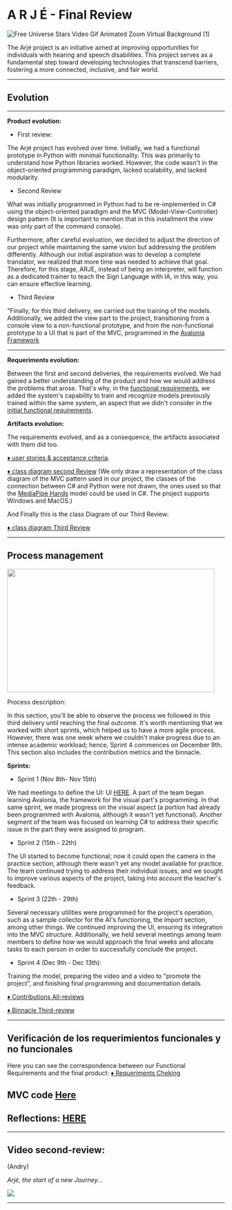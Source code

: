 # A R J É - Final Review

![Free Universe Stars Video Gif Animated Zoom Virtual Background (1)](https://github.com/soy-russ-bp/proyecto_poo/assets/112036753/b4dbbe01-27f9-4ea0-b8c5-4878526d554e)



The Arjé project is an initiative aimed at improving opportunities for individuals with hearing and speech disabilities. This project serves as a fundamental step toward developing technologies that transcend barriers, fostering a more connected, inclusive, and fair world.

---
## Evolution

---
**Product evolution:**

* First review:

The Arjé project has evolved over time. Initially, we had a functional prototype in Python with minimal functionality. This was primarily to understand how Python libraries worked. However, the code wasn't in the object-oriented programming paradigm, lacked scalability, and lacked modularity. 

* Second Review

What was initially programmed in Python had to be re-implemented in C# using the object-oriented paradigm and the MVC (Model-View-Controller) design pattern (It is important to mention that in this installment the view was only part of the command console).

Furthermore, after careful evaluation, we decided to adjust the direction of our project while maintaining the same vision but addressing the problem differently. Although our initial aspiration was to develop a complete translator, we realized that more time was needed to achieve that goal. Therefore, for this stage, ARJE, instead of being an interpreter, will function as a dedicated trainer to teach the Sign Language with IA, in this way, you can ensure effective learning.

* Third Review

"Finally, for this third delivery, we carried out the training of the models. Additionally, we added the view part to the project, transitioning from a console view to a non-functional prototype, and from the non-functional prototype to a UI that is part of the MVC, programmed in the [Avalonia Framework](https://avaloniaui.net/)

---
**Requeriments evolution:**

Between the first and second deliveries, the requirements evolved. We had gained a better understanding of the product and how we would address the problems that arose. That's why, in the [functional requirements](https://github.com/soy-russ-bp/proyecto_poo/blob/Third-Review/docs/Requirements/Functional%20Requirements2.pdf), we added the system's capability to train and recognize models previously trained within the same system, an aspect that we didn't consider in the [initial functional requirements](https://github.com/soy-russ-bp/proyecto_poo/blob/First-Review/docs/Requirements/FunctionalRequirements.pdf).

**Artifacts evolution:**

The requirements evolved, and as a consequence, the artifacts associated with them did too.


[:diamonds: user stories & acceptance criteria](https://github.com/soy-russ-bp/proyecto_poo/blob/Second-Review/docs/Requirements/User%20stories.pdf).


[:diamonds: class diagram second Review](https://github.com/soy-russ-bp/proyecto_poo/blob/Second-Review/docs/UML/ClassDiagram/Class%20Diagram.pdf) (We only draw a representation of the class diagram of the MVC pattern used in our project, the classes of the connection between C# and Python were not drawn, the ones used so that the [MediaPipe Hands](https://mediapipe.readthedocs.io/en/latest/solutions/hands.html) model could be used in C#. The project supports Windows and MacOS.)

And Finally this is the class Diagram of our Third Review:

[:diamonds: class diagram Third Review](https://github.com/soy-russ-bp/proyecto_poo/blob/Third-Review/docs/UML/ClassDiagram/Final%20Class%20Diagram.pdf)

---
## Process management

<img style="width:50vw; height:285px" src="https://weaver.com.sg/wp-content/uploads/2020/08/weaver_BPM.png"/>

Process description:

In this section, you'll be able to observe the process we followed in this third delivery until reaching the final outcome. It's worth mentioning that we worked with short sprints, which helped us to have a more agile process. However, there was one week where we couldn't make progress due to an intense academic workload; hence, Sprint 4 commences on December 9th. This section also includes the contribution metrics and the binnacle.

**Sprints:**

* Sprint 1 (Nov 8th- Nov 15th)

We had meetings to define the UI: UI [HERE](https://docs.google.com/presentation/d/14kQfQ3aziODGgx76l89sQt56on3jFK2E/edit#slide=id.p2). A part of the team began learning Avalonia, the framework for the visual part's programming. In that same sprint, we made progress on the visual aspect (a portion had already been programmed with Avalonia, although it wasn't yet functional). Another segment of the team was focused on learning C# to address their specific issue in the part they were assigned to program.

* Sprint 2 (15th - 22th)

The UI started to become functional; now it could open the camera in the practice section, although there wasn't yet any model available for practice. The team continued trying to address their individual issues, and we sought to improve various aspects of the project, taking into account the teacher's feedback.

* Sprint 3 (22th - 29th)

Several necessary utilities were programmed for the project's operation, such as a sample collector for the AI's functioning, the import section, among other things. We continued improving the UI, ensuring its integration into the MVC structure. Additionally, we held several meetings among team members to define how we would approach the final weeks and allocate tasks to each person in order to successfully conclude the project.


* Sprint 4 (Dec 9th - Dec 13th):

Training the model, preparing the video and a video to "promote the project", and finishing final programming and documentation details.


[:diamonds: Contributions All-reviews](https://github.com/soy-russ-bp/proyecto_poo/tree/Third-Review/docs/Contributions)

[:diamonds: Binnacle Third-review](https://github.com/soy-russ-bp/proyecto_poo/blob/Third-Review/docs/Meetings/readme.md)

---

## Verificación de los requerimientos funcionales y no funcionales

Here you can see the correspondence between our Functional Requirements and the final product: [:diamonds: Requeriments Cheking](https://github.com/soy-russ-bp/proyecto_poo/blob/Third-Review/docs/Requirements/Requirements%20Checking.pdf)

MVC code [Here](https://github.com/soy-russ-bp/proyecto_poo/tree/Third-Review/src/ARJE/SignPractice)
---


## Reflections: [HERE](https://github.com/soy-russ-bp/proyecto_poo/blob/Third-Review/docs/Reflections/Reflections.md) 


---

## Video second-review:

(Andry)

_Arjé, the start of a new Journey..._

[![](https://s1.eestatic.com/2018/09/13/elandroidelibre/el_androide_libre_337730763_179714641_1706x960.jpg)](https://youtu.be/MRGGo0NMGfY)


---
